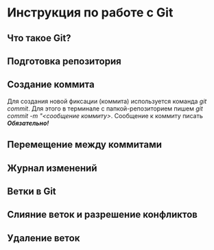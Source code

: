 # Инструкция по работе с Git

## Что такое Git?

## Подготовка репозитория

## Создание коммита
Для создания новой фиксации (коммита) используется команда *git commit*. Для этого в терминале с папкой-репозиторием пишем *git commit -m "<сообщение коммиту>*. Сообщение к коммиту писать ***Обязательно!***

## Перемещение между коммитами

## Журнал изменений

## Ветки в Git

## Слияние веток и разрешение конфликтов

## Удаление веток